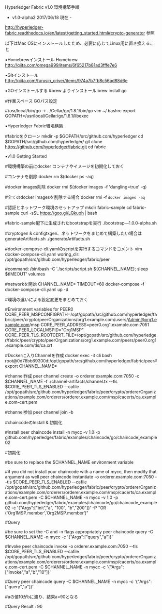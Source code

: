 
Hyperledger Fabric v1.0 環境構築手順

- v1.0-alpha2 2017/06/18 現在 -

http://hyperledger-fabric.readthedocs.io/en/latest/getting_started.html#crypto-generator 参照

以下はMac OSにインストールしたため、必要に応じてLinux用に置き換えること


▪️Homebrewインストール
Homebrew
http://qiita.com/omega999/items/6f65217b81ad3fffe7e6


▪️Gitインストール
http://qiita.com/furusin_oriver/items/974a7b7fb8c56ad88d6e


▪️GOインストールする
#brew よりインストール
brew install go


#作業スペース GOパス設定

#/usr/local/bin/go -> ../Cellar/go/1.8.1/bin/go
vim ~/.bashrc
export GOPATH=/usr/local/Cellar/go/1.8.1/libexec


▪️Hyperledger Fabric環境構築


#fabricをクローン
mkdir -p $GOPATH/src/github.com/hyperledger
cd $GOPATH/src/github.com/hyperledger/
git clone https://github.com/hyperledger/fabric.git
cd fabric


▪️v1.0 Getting Started

#環境構築の前にdocker コンテナやイメージを初期化しておく

#コンテナを削除
docker rm $(docker ps -aq)


#docker images削除
docker rmi $(docker images -f 'dangling=true' -q)

#全てのdocker imagesを削除する場合
docker rmi -f `docker images -aq`


#認証とネットワーク環境のセットアップ
mkdir fabric-sample
cd fabric-sample
curl -sSL https://goo.gl/LQkuoh | bash


#fabric-sample配下に生成されたbootstrapを実行
./bootstrap—1.0.0-alpha.sh


#cryptogen & configtxgen、ネットワークをまとめて構築したい場合は generateArtifacts.sh
./generateArtifacts.sh <channel ID>


#docker-compose-cli.yamlのscriptを実行するコマンドをコメント
vim docker-compose-cli.yaml
woring_dir: /opt/gopath/src/github.com/hyperledger/fabric/peer


#command: /bin/bash -C './scripts/script.sh ${CHANNEL_NAME}; sleep $tIMEOUT'
volumes


#networkを開始
CHANNEL_NAME=<channel ID> TIMEOUT=60 docker-compose -f docker-compose-cli.yaml up -d


#環境の違いによる設定変更をまとめておく

#Environment variables for PEER0
CORE_PEER_MSPCONFIGPATH=/opt/gopath/src/github.com/hyperledger/fabric/peer/crypto/peerOrganizations/org1.example.com/users/Admin@org1.example.com/msp
CORE_PEER_ADDRESS=peer0.org1.example.com:7051
CORE_PEER_LOCALMSPID="Org1MSP"
CORE_PEER_TLS_ROOTCERT_FILE=/opt/gopath/src/github.com/hyperledger/fabric/peer/crypto/peerOrganizations/org1.example.com/peers/peer0.org1.example.com/tls/ca.crt


#Dockerに入りChannelを作成
docker exec -it cli bash
root@0d78bb69300d:/opt/gopath/src/github.com/hyperledger/fabric/peer#
export CHANNEL_NAME=<channel ID>


#channel作成
peer channel create -o orderer.example.com:7050 -c $CHANNEL_NAME -f ./channel-artifacts/channel.tx --tls $CORE_PEER_TLS_ENABLED --cafile /opt/gopath/src/github.com/hyperledger/fabric/peer/crypto/ordererOrganizations/example.com/orderers/orderer.example.com/msp/cacerts/ca.example.com-cert.pem


#channel参加
peer channel join -b <channel ID>


#chaincodeのInstall & 初期化

#install
peer chaincode install -n mycc -v 1.0 -p github.com/hyperledger/fabric/examples/chaincode/go/chaincode_example02


#初期化

#be sure to replace the $CHANNEL_NAME environment variable

#if you did not install your chaincode with a name of mycc, then modify that argument as well
peer chaincode instantiate -o orderer.example.com:7050 --tls $CORE_PEER_TLS_ENABLED --cafile /opt/gopath/src/github.com/hyperledger/fabric/peer/crypto/ordererOrganizations/example.com/orderers/orderer.example.com/msp/cacerts/ca.example.com-cert.pem -C $CHANNEL_NAME -n mycc -v 1.0 -p github.com/hyperledger/fabric/examples/chaincode/go/chaincode_example02 -c '{"Args":["init","a", "100", "b","200"]}' -P "OR ('Org1MSP.member','Org2MSP.member’)"


#Query

#be sure to set the -C and -n flags appropriately
peer chaincode query -C $CHANNEL_NAME -n mycc -c '{"Args":["query","a"]}'


#Invoke
peer chaincode invoke -o orderer.example.com:7050 --tls $CORE_PEER_TLS_ENABLED --cafile /opt/gopath/src/github.com/hyperledger/fabric/peer/crypto/ordererOrganizations/example.com/orderers/orderer.example.com/msp/cacerts/ca.example.com-cert.pem -C $CHANNEL_NAME -n mycc -c '{"Args":["invoke","a","b","10"]}'


#Query
peer chaincode query -C $CHANNEL_NAME -n mycc -c '{"Args":["query","a"]}’


#aの値10がbに渡り、結果a=90となる

#Query Result : 90



